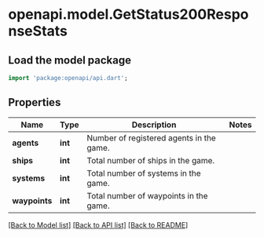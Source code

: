 # openapi.model.GetStatus200ResponseStats

## Load the model package
```dart
import 'package:openapi/api.dart';
```

## Properties
Name | Type | Description | Notes
------------ | ------------- | ------------- | -------------
**agents** | **int** | Number of registered agents in the game. | 
**ships** | **int** | Total number of ships in the game. | 
**systems** | **int** | Total number of systems in the game. | 
**waypoints** | **int** | Total number of waypoints in the game. | 

[[Back to Model list]](../README.md#documentation-for-models) [[Back to API list]](../README.md#documentation-for-api-endpoints) [[Back to README]](../README.md)


